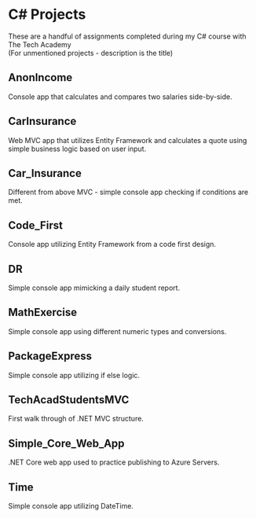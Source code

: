 # C# Projects
These are a handful of assignments completed during my C# course with The Tech Academy  
(For unmentioned projects - description is the title)

## AnonIncome
Console app that calculates and compares two salaries side-by-side.

## CarInsurance
Web MVC app that utilizes Entity Framework and calculates a quote using simple business logic based on user input.

## Car_Insurance
Different from above MVC - simple console app checking if conditions are met.

## Code_First
Console app utilizing Entity Framework from a code first design.

## DR
Simple console app mimicking a daily student report.

## MathExercise
Simple console app using different numeric types and conversions.

## PackageExpress
Simple console app utilizing if else logic.

## TechAcadStudentsMVC
First walk through of .NET MVC structure.

## Simple_Core_Web_App
.NET Core web app used to practice publishing to Azure Servers.

## Time
Simple console app utilizing DateTime.
